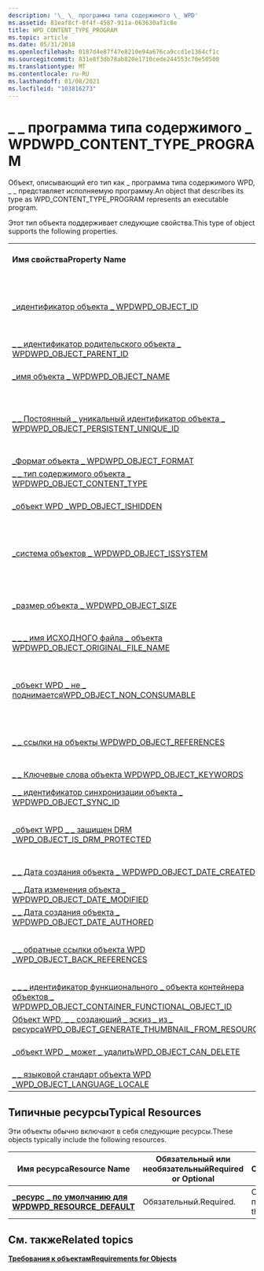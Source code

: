 ```yaml
---
description: '\_ \_ программа типа содержимого \_ WPD'
ms.assetid: 81eaf8cf-0f4f-4587-911a-063630af1c8e
title: WPD_CONTENT_TYPE_PROGRAM
ms.topic: article
ms.date: 05/31/2018
ms.openlocfilehash: 0187d4e87f47e8210e94a676ca9ccd1e1364cf1c
ms.sourcegitcommit: 831e8f3db78ab820e1710cede244553c70e50500
ms.translationtype: MT
ms.contentlocale: ru-RU
ms.lasthandoff: 01/08/2021
ms.locfileid: "103816273"
---
```

# <a name="wpd_content_type_program"></a><span data-ttu-id="3ef7e-103">\_ \_ программа типа содержимого \_ WPD</span><span class="sxs-lookup"><span data-stu-id="3ef7e-103">WPD\_CONTENT\_TYPE\_PROGRAM</span></span>

<span data-ttu-id="3ef7e-104">Объект, описывающий его тип как \_ программа типа содержимого WPD, \_ \_ представляет исполняемую программу.</span><span class="sxs-lookup"><span data-stu-id="3ef7e-104">An object that describes its type as WPD\_CONTENT\_TYPE\_PROGRAM represents an executable program.</span></span>

<span data-ttu-id="3ef7e-105">Этот тип объекта поддерживает следующие свойства.</span><span class="sxs-lookup"><span data-stu-id="3ef7e-105">This type of object supports the following properties.</span></span>



|                                                                                                                       |                                                                                    |
|-----------------------------------------------------------------------------------------------------------------------|------------------------------------------------------------------------------------|
| <span data-ttu-id="3ef7e-106">**Имя свойства**</span><span class="sxs-lookup"><span data-stu-id="3ef7e-106">**Property Name**</span></span>                                                                                                     | <span data-ttu-id="3ef7e-107">**Обязательный или необязательный**</span><span class="sxs-lookup"><span data-stu-id="3ef7e-107">**Required or Optional**</span></span>                                                           |
| [<span data-ttu-id="3ef7e-108">\_идентификатор объекта \_ WPD</span><span class="sxs-lookup"><span data-stu-id="3ef7e-108">WPD\_OBJECT\_ID</span></span>](object-properties.md)                                                                | <span data-ttu-id="3ef7e-109">Требуется, но только для чтения.</span><span class="sxs-lookup"><span data-stu-id="3ef7e-109">Required, but read-only.</span></span> <span data-ttu-id="3ef7e-110">Клиент не может задать это свойство даже во время создания.</span><span class="sxs-lookup"><span data-stu-id="3ef7e-110">A client cannot set this property, even at creation time.</span></span> |
| [<span data-ttu-id="3ef7e-111">\_ \_ идентификатор родительского объекта \_ WPD</span><span class="sxs-lookup"><span data-stu-id="3ef7e-111">WPD\_OBJECT\_PARENT\_ID</span></span>](object-properties.md)                                                 | <span data-ttu-id="3ef7e-112">Обязательный.</span><span class="sxs-lookup"><span data-stu-id="3ef7e-112">Required.</span></span>                                                                          |
| [<span data-ttu-id="3ef7e-113">\_имя объекта \_ WPD</span><span class="sxs-lookup"><span data-stu-id="3ef7e-113">WPD\_OBJECT\_NAME</span></span>](object-properties.md)                                                            | <span data-ttu-id="3ef7e-114">Требуется, если объект представляет файл.</span><span class="sxs-lookup"><span data-stu-id="3ef7e-114">Required if the object represents a file.</span></span>                                          |
| [<span data-ttu-id="3ef7e-115">\_ \_ Постоянный \_ уникальный идентификатор объекта \_ WPD</span><span class="sxs-lookup"><span data-stu-id="3ef7e-115">WPD\_OBJECT\_PERSISTENT\_UNIQUE\_ID</span></span>](object-properties.md)                          | <span data-ttu-id="3ef7e-116">Обязательно, только для чтения.</span><span class="sxs-lookup"><span data-stu-id="3ef7e-116">Required, read-only.</span></span> <span data-ttu-id="3ef7e-117">Клиент не может задать это свойство даже во время создания.</span><span class="sxs-lookup"><span data-stu-id="3ef7e-117">A client cannot set this property even at creation time.</span></span>      |
| [<span data-ttu-id="3ef7e-118">\_Формат объекта \_ WPD</span><span class="sxs-lookup"><span data-stu-id="3ef7e-118">WPD\_OBJECT\_FORMAT</span></span>](object-properties.md)                                                        | <span data-ttu-id="3ef7e-119">Обязательный.</span><span class="sxs-lookup"><span data-stu-id="3ef7e-119">Required.</span></span>                                                                          |
| [<span data-ttu-id="3ef7e-120">\_ \_ тип содержимого объекта \_ WPD</span><span class="sxs-lookup"><span data-stu-id="3ef7e-120">WPD\_OBJECT\_CONTENT\_TYPE</span></span>](object-properties.md)                                           | <span data-ttu-id="3ef7e-121">Обязательный.</span><span class="sxs-lookup"><span data-stu-id="3ef7e-121">Required.</span></span>                                                                          |
| [<span data-ttu-id="3ef7e-122">\_объект WPD \_</span><span class="sxs-lookup"><span data-stu-id="3ef7e-122">WPD\_OBJECT\_ISHIDDEN</span></span>](object-properties.md)                                                    | <span data-ttu-id="3ef7e-123">Требуется, если объект скрыт.</span><span class="sxs-lookup"><span data-stu-id="3ef7e-123">Required if the object is hidden.</span></span>                                                  |
| [<span data-ttu-id="3ef7e-124">\_система объектов \_ WPD</span><span class="sxs-lookup"><span data-stu-id="3ef7e-124">WPD\_OBJECT\_ISSYSTEM</span></span>](object-properties.md)                                                    | <span data-ttu-id="3ef7e-125">Требуется, если объект является системным объектом (представляет системный файл).</span><span class="sxs-lookup"><span data-stu-id="3ef7e-125">Required if the object is a system object (represents a system file).</span></span>              |
| [<span data-ttu-id="3ef7e-126">\_размер объекта \_ WPD</span><span class="sxs-lookup"><span data-stu-id="3ef7e-126">WPD\_OBJECT\_SIZE</span></span>](object-properties.md)                                                            | <span data-ttu-id="3ef7e-127">Требуется, если у объекта есть по крайней мере один ресурс.</span><span class="sxs-lookup"><span data-stu-id="3ef7e-127">Required if the object has at least one resource.</span></span>                                  |
| [<span data-ttu-id="3ef7e-128">\_ \_ \_ имя ИСХОДНОГО файла \_ объекта WPD</span><span class="sxs-lookup"><span data-stu-id="3ef7e-128">WPD\_OBJECT\_ORIGINAL\_FILE\_NAME</span></span>](object-properties.md)                              | <span data-ttu-id="3ef7e-129">Требуется, если объект представляет файл.</span><span class="sxs-lookup"><span data-stu-id="3ef7e-129">Required if the object represents a file.</span></span>                                          |
| [<span data-ttu-id="3ef7e-130">\_объект WPD \_ не \_ поднимается</span><span class="sxs-lookup"><span data-stu-id="3ef7e-130">WPD\_OBJECT\_NON\_CONSUMABLE</span></span>](object-properties.md)                                       | <span data-ttu-id="3ef7e-131">Рекомендуется, если объект не предназначен для использования устройством.</span><span class="sxs-lookup"><span data-stu-id="3ef7e-131">Recommended if the object is not meant for consumption by the device.</span></span>              |
| [<span data-ttu-id="3ef7e-132">\_ \_ ссылки на объекты WPD</span><span class="sxs-lookup"><span data-stu-id="3ef7e-132">WPD\_OBJECT\_REFERENCES</span></span>](object-properties.md)                                                | <span data-ttu-id="3ef7e-133">Требуется, если объект содержит ссылки на другие объекты.</span><span class="sxs-lookup"><span data-stu-id="3ef7e-133">Required if the object has references to other objects.</span></span>                            |
| [<span data-ttu-id="3ef7e-134">\_ \_ Ключевые слова объекта WPD</span><span class="sxs-lookup"><span data-stu-id="3ef7e-134">WPD\_OBJECT\_KEYWORDS</span></span>](object-properties.md)                                                    | <span data-ttu-id="3ef7e-135">Необязательный элемент.</span><span class="sxs-lookup"><span data-stu-id="3ef7e-135">Optional.</span></span>                                                                          |
| [<span data-ttu-id="3ef7e-136">\_ \_ идентификатор синхронизации объекта \_ WPD</span><span class="sxs-lookup"><span data-stu-id="3ef7e-136">WPD\_OBJECT\_SYNC\_ID</span></span>](object-properties.md)                                                     | <span data-ttu-id="3ef7e-137">Необязательный элемент.</span><span class="sxs-lookup"><span data-stu-id="3ef7e-137">Optional.</span></span>                                                                          |
| [<span data-ttu-id="3ef7e-138">\_объект WPD \_ \_ защищен DRM \_</span><span class="sxs-lookup"><span data-stu-id="3ef7e-138">WPD\_OBJECT\_IS\_DRM\_PROTECTED</span></span>](object-properties.md)                                  | <span data-ttu-id="3ef7e-139">Требуется, если объект защищен с помощью технологии DRM.</span><span class="sxs-lookup"><span data-stu-id="3ef7e-139">Required if the object is protected by DRM technology.</span></span>                             |
| [<span data-ttu-id="3ef7e-140">\_ \_ Дата создания объекта \_ WPD</span><span class="sxs-lookup"><span data-stu-id="3ef7e-140">WPD\_OBJECT\_DATE\_CREATED</span></span>](object-properties.md)                                           | <span data-ttu-id="3ef7e-141">Необязательный элемент.</span><span class="sxs-lookup"><span data-stu-id="3ef7e-141">Optional.</span></span>                                                                          |
| [<span data-ttu-id="3ef7e-142">\_ \_ Дата изменения объекта \_ WPD</span><span class="sxs-lookup"><span data-stu-id="3ef7e-142">WPD\_OBJECT\_DATE\_MODIFIED</span></span>](object-properties.md)                                         | <span data-ttu-id="3ef7e-143">(рекомендуется).</span><span class="sxs-lookup"><span data-stu-id="3ef7e-143">Recommended.</span></span>                                                                       |
| [<span data-ttu-id="3ef7e-144">\_ \_ Дата создания объекта \_ WPD</span><span class="sxs-lookup"><span data-stu-id="3ef7e-144">WPD\_OBJECT\_DATE\_AUTHORED</span></span>](object-properties.md)                                         | <span data-ttu-id="3ef7e-145">Необязательный элемент.</span><span class="sxs-lookup"><span data-stu-id="3ef7e-145">Optional.</span></span>                                                                          |
| [<span data-ttu-id="3ef7e-146">\_ \_ обратные ссылки объекта WPD \_</span><span class="sxs-lookup"><span data-stu-id="3ef7e-146">WPD\_OBJECT\_BACK\_REFERENCES</span></span>](object-properties.md)                                                                | <span data-ttu-id="3ef7e-147">Рекомендуется, если на объект ссылается другой объект.</span><span class="sxs-lookup"><span data-stu-id="3ef7e-147">Recommended if the object is referenced by another object.</span></span>                         |
| [<span data-ttu-id="3ef7e-148">\_ \_ \_ идентификатор функционального \_ объекта контейнера объектов \_ WPD</span><span class="sxs-lookup"><span data-stu-id="3ef7e-148">WPD\_OBJECT\_CONTAINER\_FUNCTIONAL\_OBJECT\_ID</span></span>](object-properties.md)     | <span data-ttu-id="3ef7e-149">Необязательный элемент.</span><span class="sxs-lookup"><span data-stu-id="3ef7e-149">Optional.</span></span>                                                                          |
| [<span data-ttu-id="3ef7e-150">Объект WPD, \_ \_ создающий \_ эскиз \_ из \_ ресурса</span><span class="sxs-lookup"><span data-stu-id="3ef7e-150">WPD\_OBJECT\_GENERATE\_THUMBNAIL\_FROM\_RESOURCE</span></span>](object-properties.md) | <span data-ttu-id="3ef7e-151">Необязательный элемент.</span><span class="sxs-lookup"><span data-stu-id="3ef7e-151">Optional.</span></span>                                                                          |
| [<span data-ttu-id="3ef7e-152">\_объект WPD \_ может \_ удалить</span><span class="sxs-lookup"><span data-stu-id="3ef7e-152">WPD\_OBJECT\_CAN\_DELETE</span></span>](object-properties.md)                                                                     | <span data-ttu-id="3ef7e-153">Требуется, если объект не может быть удален.</span><span class="sxs-lookup"><span data-stu-id="3ef7e-153">Required if the object cannot be deleted.</span></span>                                          |
| [<span data-ttu-id="3ef7e-154">\_ \_ языковой стандарт объекта WPD \_</span><span class="sxs-lookup"><span data-stu-id="3ef7e-154">WPD\_OBJECT\_LANGUAGE\_LOCALE</span></span>](object-properties.md)                                                                | <span data-ttu-id="3ef7e-155">Необязательный элемент.</span><span class="sxs-lookup"><span data-stu-id="3ef7e-155">Optional.</span></span>                                                                          |



 

## <a name="typical-resources"></a><span data-ttu-id="3ef7e-156">Типичные ресурсы</span><span class="sxs-lookup"><span data-stu-id="3ef7e-156">Typical Resources</span></span>

<span data-ttu-id="3ef7e-157">Эти объекты обычно включают в себя следующие ресурсы.</span><span class="sxs-lookup"><span data-stu-id="3ef7e-157">These objects typically include the following resources.</span></span>



| <span data-ttu-id="3ef7e-158">Имя ресурса</span><span class="sxs-lookup"><span data-stu-id="3ef7e-158">Resource Name</span></span>                                          | <span data-ttu-id="3ef7e-159">Обязательный или необязательный</span><span class="sxs-lookup"><span data-stu-id="3ef7e-159">Required or Optional</span></span> | <span data-ttu-id="3ef7e-160">Описание</span><span class="sxs-lookup"><span data-stu-id="3ef7e-160">Description</span></span>                |
|--------------------------------------------------------|----------------------|----------------------------|
| [<span data-ttu-id="3ef7e-161">**\_ресурс \_ по умолчанию для WPD**</span><span class="sxs-lookup"><span data-stu-id="3ef7e-161">**WPD\_RESOURCE\_DEFAULT**</span></span>](wpd-resource-default.md) | <span data-ttu-id="3ef7e-162">Обязательный.</span><span class="sxs-lookup"><span data-stu-id="3ef7e-162">Required.</span></span>            | <span data-ttu-id="3ef7e-163">Содержит файл программы.</span><span class="sxs-lookup"><span data-stu-id="3ef7e-163">Contains the program file.</span></span> |



 

## <a name="related-topics"></a><span data-ttu-id="3ef7e-164">См. также</span><span class="sxs-lookup"><span data-stu-id="3ef7e-164">Related topics</span></span>

<dl> <dt>

[<span data-ttu-id="3ef7e-165">**Требования к объектам**</span><span class="sxs-lookup"><span data-stu-id="3ef7e-165">**Requirements for Objects**</span></span>](requirements-for-objects.md)
</dt> </dl>

 

 



